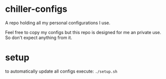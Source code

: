 # chiller-configs
A repo holding all my personal configurations I use.

Feel free to copy my configs but this repo is designed for me an private use.
So don't expect anything from it.

# setup

to automatically update all configs execute:
``./setup.sh``
